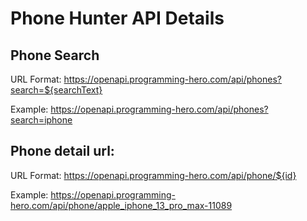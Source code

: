 # Phone Hunter API Details

## Phone Search

URL Format: https://openapi.programming-hero.com/api/phones?search=${searchText}

Example: https://openapi.programming-hero.com/api/phones?search=iphone

## Phone detail url:

URL Format: https://openapi.programming-hero.com/api/phone/${id}

Example: https://openapi.programming-hero.com/api/phone/apple_iphone_13_pro_max-11089
